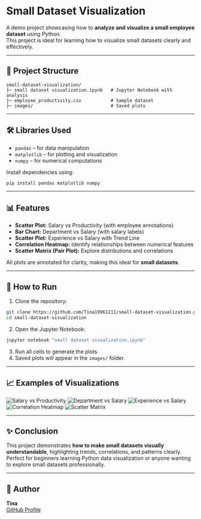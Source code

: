 # Small Dataset Visualization

A demo project showcasing how to **analyze and visualize a small employee dataset** using Python.  
This project is ideal for learning how to visualize small datasets clearly and effectively.

---

## 📂 Project Structure

```
small-dataset-visualization/
├─ small dataset visualization.ipynb   # Jupyter Notebook with analysis
├─ employee_productivity.csv           # Sample dataset
├─ images/                             # Saved plots
```

---

## 🛠️ Libraries Used

- `pandas` – for data manipulation  
- `matplotlib` – for plotting and visualization  
- `numpy` – for numerical computations  

Install dependencies using:

```bash
pip install pandas matplotlib numpy
```

---

## 📊 Features

- **Scatter Plot:** Salary vs Productivity (with employee annotations)  
- **Bar Chart:** Department vs Salary (with salary labels)  
- **Scatter Plot:** Experience vs Salary with Trend Line  
- **Correlation Heatmap:** Identify relationships between numerical features  
- **Scatter Matrix (Pair Plot):** Explore distributions and correlations  

All plots are annotated for clarity, making this ideal for **small datasets**.

---

## 🚀 How to Run

1. Clone the repository:

```bash
git clone https://github.com/Tina19961211/small-dataset-visualization.git
cd small-dataset-visualization
```

2. Open the Jupyter Notebook:

```bash
jupyter notebook "small dataset visualization.ipynb"
```

3. Run all cells to generate the plots.  
4. Saved plots will appear in the `images/` folder.

---

## 📈 Examples of Visualizations

![Salary vs Productivity](images/salary_vs_productivity.png)
![Department vs Salary](images/department_vs_salary.png)
![Experience vs Salary](images/experience_vs_salary.png)
![Correlation Heatmap](images/correlation_heatmap.png)
![Scatter Matrix](images/scatter_matrix.png)

---

## ✨ Conclusion

This project demonstrates **how to make small datasets visually understandable**, highlighting trends, correlations, and patterns clearly.  
Perfect for beginners learning Python data visualization or anyone wanting to explore small datasets professionally.

---

## 📌 Author

**Tina**  
[GitHub Profile](https://github.com/Tina19961211)

